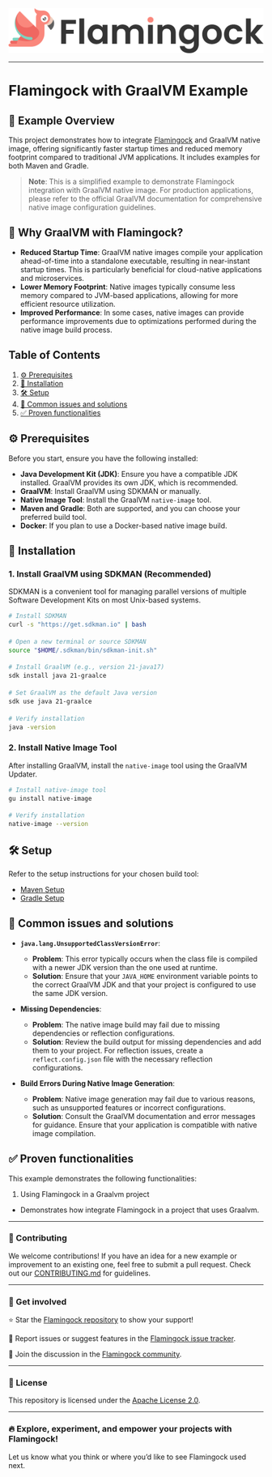 ![Header Image](../misc/logo-with-text.png)
___

# Flamingock with GraalVM Example

## 📖 Example Overview

This project demonstrates how to integrate [Flamingock](https://github.com/mongock/flamingock-project) and 
GraalVM native image, offering significantly faster startup times and reduced memory footprint compared to traditional JVM applications. It includes examples for both Maven and Gradle.

> **Note**: This is a simplified example to demonstrate Flamingock integration with GraalVM native image. For production applications, please refer to the official GraalVM documentation for comprehensive native image configuration guidelines.


## 🤔 Why GraalVM with Flamingock?

- **Reduced Startup Time**: GraalVM native images compile your application ahead-of-time into a standalone executable, resulting in near-instant startup times. This is particularly beneficial for cloud-native applications and microservices.
- **Lower Memory Footprint**: Native images typically consume less memory compared to JVM-based applications, allowing for more efficient resource utilization.
- **Improved Performance**: In some cases, native images can provide performance improvements due to optimizations performed during the native image build process.

## Table of Contents

1. [⚙️ Prerequisites](#-prerequisites)
2. [📌 Installation](#-installation)
3. [🛠 Setup](#-setup)
4. [🤕 Common issues and solutions](#-common-issues-and-solutions)
5. [✅ Proven functionalities](#-proven-functionalities)

## ⚙️ Prerequisites

Before you start, ensure you have the following installed:

- **Java Development Kit (JDK)**: Ensure you have a compatible JDK installed. GraalVM provides its own JDK, which is recommended.
- **GraalVM**: Install GraalVM using SDKMAN or manually.
- **Native Image Tool**: Install the GraalVM `native-image` tool.
- **Maven and Gradle**: Both are supported, and you can choose your preferred build tool.
- **Docker**: If you plan to use a Docker-based native image build.

## 📌 Installation

### 1. Install GraalVM using SDKMAN (Recommended)

SDKMAN is a convenient tool for managing parallel versions of multiple Software Development Kits on most Unix-based systems.

```bash
# Install SDKMAN
curl -s "https://get.sdkman.io" | bash

# Open a new terminal or source SDKMAN
source "$HOME/.sdkman/bin/sdkman-init.sh"

# Install GraalVM (e.g., version 21-java17)
sdk install java 21-graalce

# Set GraalVM as the default Java version
sdk use java 21-graalce

# Verify installation
java -version
```

### 2. Install Native Image Tool

After installing GraalVM, install the `native-image` tool using the GraalVM Updater.

```bash
# Install native-image tool
gu install native-image

# Verify installation
native-image --version
```

## 🛠 Setup
Refer to the setup instructions for your chosen build tool:

- [Maven Setup](SETUP_MAVEN.md)
- [Gradle Setup](SETUP_GRADLE.md)

## 🤕 Common issues and solutions

- **`java.lang.UnsupportedClassVersionError`**:
  - **Problem**: This error typically occurs when the class file is compiled with a newer JDK version than the one used at runtime.
  - **Solution**: Ensure that your `JAVA_HOME` environment variable points to the correct GraalVM JDK and that your project is configured to use the same JDK version.

- **Missing Dependencies**:
  - **Problem**: The native image build may fail due to missing dependencies or reflection configurations.
  - **Solution**: Review the build output for missing dependencies and add them to your project. For reflection issues, create a `reflect.config.json` file with the necessary reflection configurations.

- **Build Errors During Native Image Generation**:
  - **Problem**: Native image generation may fail due to various reasons, such as unsupported features or incorrect configurations.
  - **Solution**: Consult the GraalVM documentation and error messages for guidance. Ensure that your application is compatible with native image compilation.

## ✅ Proven functionalities

This example demonstrates the following functionalities:
1. Using Flamingock in a Graalvm project
  - Demonstrates how integrate Flamingock in a project that uses Graalvm.

___

### 📢 Contributing
We welcome contributions! If you have an idea for a new example or improvement to an existing one, feel free to submit a
pull request. Check out our [CONTRIBUTING.md](../CONTRIBUTING.md) for guidelines.

___

### 🤝 Get involved
⭐ Star the [Flamingock repository](https://github.com/mongock/flamingock-project) to show your support!

🐞 Report issues or suggest features in the [Flamingock issue tracker](https://github.com/mongock/flamingock-project/issues).

💬 Join the discussion in the [Flamingock community](https://github.com/mongock/flamingock-project/discussions).

___

### 📜 License
This repository is licensed under the [Apache License 2.0](../LICENSE.md).

___

### 🔥 Explore, experiment, and empower your projects with Flamingock!
Let us know what you think or where you’d like to see Flamingock used next.
